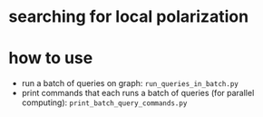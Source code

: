 # searching for local polarization


# how to use

- run a batch of queries on graph: `run_queries_in_batch.py`
- print commands that each runs a batch of queries (for parallel computing): `print_batch_query_commands.py`